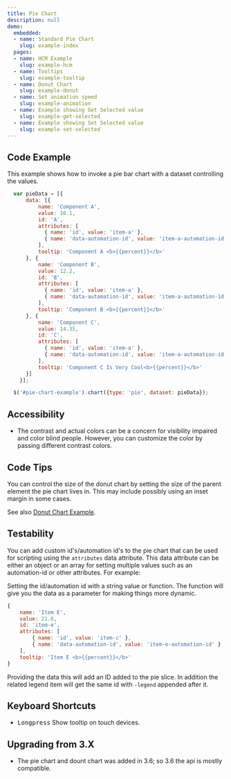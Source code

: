 ```yaml
---
title: Pie Chart
description: null
demo:
  embedded:
  - name: Standard Pie Chart
    slug: example-index
  pages:
  - name: HCM Example
    slug: example-hcm
  - name: Tooltips
    slug: example-tooltip
  - name: Donut Chart
    slug: example-donut
  - name: Set animation speed
    slug: example-animation
  - name: Example showing Get Selected value
    slug: example-get-selected
  - name: Example showing Set Selected value
    slug: example-set-selected
---
```


## Code Example

This example shows how to invoke a pie bar chart with a dataset controlling the values.

```javascript
  var pieData = [{
      data: [{
          name: 'Component A',
          value: 10.1,
          id: 'A',
          attributes: [
            { name: 'id', value: 'item-a' },
            { name: 'data-automation-id', value: 'item-a-automation-id' }
          ],
          tooltip: 'Component A <b>{{percent}}</b>'
      }, {
          name: 'Component B',
          value: 12.2,
          id: 'B',
          attributes: [
            { name: 'id', value: 'item-a' },
            { name: 'data-automation-id', value: 'item-a-automation-id' }
          ],
          tooltip: 'Component B <b>{{percent}}</b>'
      }, {
          name: 'Component C',
          value: 14.35,
          id: 'C',
          attributes: [
            { name: 'id', value: 'item-a' },
            { name: 'data-automation-id', value: 'item-a-automation-id' }
          ],
          tooltip: 'Component C Is Very Cool<b>{{percent}}</b>'
      }]
    }];

  $('#pie-chart-example').chart({type: 'pie', dataset: pieData});

```

## Accessibility

- The contrast and actual colors can be a concern for visibility impaired and color blind people. However, you can customize the color by passing different contrast colors.

## Code Tips

You can control the size of the donut chart by setting the size of the parent element the pie chart lives in.
This may include possibly using an inset margin in some cases.

See also [Donut Chart Example](./demo/components/donut/example-index?font=source-sans).

## Testability

You can add custom id's/automation id's to the pie chart that can be used for scripting using the `attributes` data attribute. This data attribute can be either an object or an array for setting multiple values such as an automation-id or other attributes. For example:

Setting the id/automation id with a string value or function. The function will give you the data as a parameter for making things more dynamic.

```js
{
    name: 'Item E',
    value: 21.6,
    id: 'item-e',
    attributes: [
        { name: 'id', value: 'item-c' },
        { name: 'data-automation-id', value: 'item-e-automation-id' }
    ],
    tooltip: 'Item E <b>{{percent}}</b>'
}
```

Providing the data this will add an ID added to the pie slice. In addition the related legend item will get the same id with `-legend` appended after it.

## Keyboard Shortcuts

- <kbd>Longpress</kbd> Show tooltip on touch devices.

## Upgrading from 3.X

- The pie chart and dount chart was added in 3.6; so 3.6 the api is mostly compatible.
